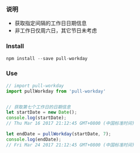 
### 说明
* 获取指定间隔的工作日日期信息
* 非工作日仅周六日，其它节日未考虑

### Install
```javascript
npm install --save pull-workday
```

### Use
```javascript
// import pull-workday
import pullWorkday from 'pull-workday'


// 获取第七个工作日的日期信息
let startDate = new Date();
console.log(startDate);
// Thu Mar 16 2017 21:12:45 GMT+0800 (中国标准时间)

let endDate = pullWorkday(startDate, 7);
console.log(endDate);
// Fri Mar 24 2017 21:12:45 GMT+0800 (中国标准时间)

```
